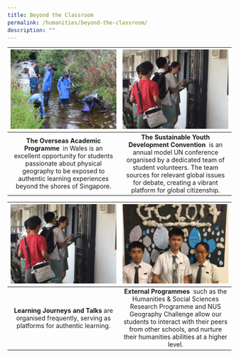 ```yaml
---
title: Beyond the Classroom
permalink: /humanities/beyond-the-classroom/
description: ""
---
```

<table>
	<thead>
		<tr>
			<th style="width: 49%; align: center">
					<img src="/images/Humanities/humanities14.jpg" style="max-height:100%; max-width:100%">
			</th>
			<th style="width: 49%; align: center">
					<img src="/images/Humanities/humanities15.jpg" style="max-height:100%; max-width:100%">
			</th>
		</tr>
	</thead>
	<tbody>
		<tr>
			<td style="text-align:center"> 
				<b>The Overseas Academic Programme</b>&nbsp;&nbsp;in Wales is an excellent opportunity for students passionate about physical geography to be exposed to authentic learning experiences beyond the shores of Singapore.
			</td>
			<td style="text-align:center">
				<b>The Sustainable Youth Development Convention</b>&nbsp;&nbsp;is an annual model UN conference organised by a dedicated team of student volunteers. The team sources for relevant global issues for debate, creating a vibrant platform for global citizenship.
			</td>
		</tr>
	</tbody>
</table>

<table>
	<thead>
		<tr>
			<th style="width: 49%; align: center">
					<img src="/images/Humanities/humanities15.jpg" style="max-height:100%; max-width:100%">
			</th>
			<th style="width: 49%; align: center">
					<img src="/images/Humanities/humanities16.jpg" style="max-height:100%; max-width:100%">
			</th>
		</tr>
	</thead>
	<tbody>
		<tr>
			<td style="text-align:center"> 
				<b>Learning Journeys and Talks</b>&nbsp;are organised frequently, serving as platforms for authentic learning.
			</td>
			<td style="text-align:center">
				<b>External Programmes</b>&nbsp;&nbsp;such as the Humanities &amp; Social Sciences Research Programme and NUS Geography Challenge allow our students to interact with their peers from other schools, and nurture their humanities abilities at a higher level.
			</td>
		</tr>
	</tbody>
</table>